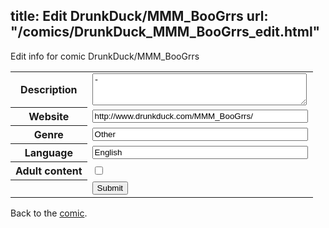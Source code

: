 title: Edit DrunkDuck/MMM_BooGrrs
url: "/comics/DrunkDuck_MMM_BooGrrs_edit.html"
---
Edit info for comic DrunkDuck/MMM_BooGrrs

<form name="comic" action="http://gaepostmail.appspot.com/comic/" method="post">
<table class="comicinfo">
<tr>
<th>Description</th><td><textarea name="description" cols="40" rows="3">-</textarea></td>
</tr>
<tr>
<th>Website</th><td><input type="text" name="url" value="http://www.drunkduck.com/MMM_BooGrrs/" size="40"/></td>
</tr>
<tr>
<th>Genre</th><td><input type="text" name="genre" value="Other" size="40"/></td>
</tr>
<tr>
<th>Language</th><td><input type="text" name="language" value="English" size="40"/></td>
</tr>
<tr>
<th>Adult content</th><td><input type="checkbox" name="adult" value="adult" /></td>
</tr>
<tr>
<th></th><td>
<input type="hidden" name="comic" value="DrunkDuck_MMM_BooGrrs" />
<input type="submit" name="submit" value="Submit" />
</td>
</tr>
</table>
</form>

Back to the [comic](DrunkDuck_MMM_BooGrrs.html).
